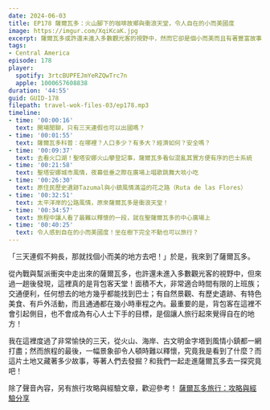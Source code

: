 ```yaml
---
date: 2024-06-03
title: EP178 薩爾瓦多：火山腳下的咖啡故鄉與衝浪天堂，令人自在的小而美國度
image: https://imgur.com/XqiKcaK.jpg
excerpt: 薩爾瓦多或許還未進入多數觀光客的視野中，然而它卻是個小而美而且有著豐富故事的國家，又是個旅行起來讓人感覺舒服自在的地方。跟著我們一起去一探究竟吧！
tags:
- Central America
episode: 178
player:
  spotify: 3rtcBUPFEJmYeRZQwTrc7n
  apple: 1000657608838
duration: '44:55'
guid: GUID-178
filepath: travel-wok-files-03/ep178.mp3
timeline:
- time: '00:00:16'
  text: 開場閒聊，只有三天連假也可以出國嗎？
- time: '00:01:55'
  text: 薩爾瓦多科普：在哪裡？人口多少？有多大？經濟如何？安全嗎？
- time: '00:09:37'
  text: 去看火口湖！聖塔安娜火山攀登記事，薩爾瓦多看似混亂其實方便有序的巴士系統
- time: '00:21:58'
  text: 聖塔安娜城市風情，夜幕低垂之際在廣場上唱歌跳舞大啖小吃
- time: '00:26:30'
  text: 原住民歷史遺跡Tazumal與小鎮風情滿溢的花之路（Ruta de las Flores）
- time: '00:32:51'
  text: 太平洋岸的公路風情，原來薩爾瓦多是衝浪天堂！
- time: '00:34:57'
  text: 旅程中讓人看了最難以釋懷的一段，就在聖薩爾瓦多的中心廣場上
- time: '00:40:25'
  text: 令人感到自在的小而美國度！坐在樹下完全不動也可以旅行？
---
```

「三天連假不夠長，那就找個小而美的地方去吧！」於是，我來到了薩爾瓦多。

從內戰與幫派衝突中走出來的薩爾瓦多，也許還未進入多數觀光客的視野中，但來過一趟後發現，這裡真的是背包客天堂！面積不大，非常適合時間有限的上班族；交通便利，任何想去的地方幾乎都能找到巴士；有自然景觀、有歷史遺跡、有特色美食、有戶外活動，而且通通都在幾小時車程之內。最重要的是，背包客在這裡不會引起側目，也不會成為有心人士下手的目標，是個讓人旅行起來覺得自在的地方！

我在這裡度過了非常愉快的三天，從火山、海岸、古文明金字塔到風情小鎮都一網打盡；然而旅程的最後，一幅景象卻令人頓時難以釋懷，究竟我是看到了什麼？而這片土地又藏著多少故事，等著人們去發掘？和我們一起走進薩爾瓦多去一探究竟吧！

除了聲音內容，另有旅行攻略與經驗文章，歡迎參考！ [薩爾瓦多旅行：攻略與經驗分享](/2024/06/10/el-salvador)
